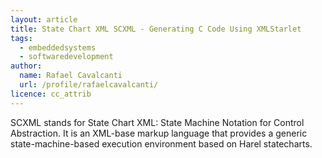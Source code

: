 ```yaml
---
layout: article
title: State Chart XML SCXML - Generating C Code Using XMLStarlet
tags:
  - embeddedsystems
  - softwaredevelopment
author:
  name: Rafael Cavalcanti
  url: /profile/rafaelcavalcanti/
licence: cc_attrib
---
```


SCXML stands for State Chart XML: State Machine Notation for Control Abstraction. It is an XML-base markup language that provides a generic state-machine-based execution environment based on Harel statecharts.

